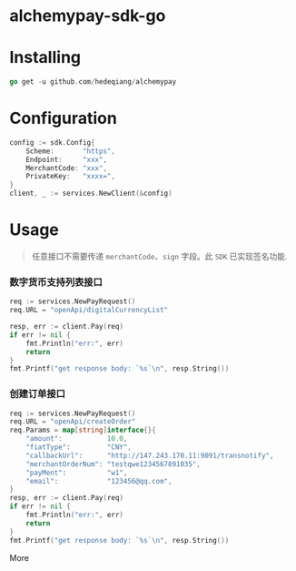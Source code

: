 # alchemypay-sdk-go

# Installing

```go
go get -u github.com/hedeqiang/alchemypay
```



# Configuration

```go
config := sdk.Config{
    Scheme:       "https",
    Endpoint:     "xxx",
    MerchantCode: "xxx",
    PrivateKey:   "xxxx=",
}
client, _ := services.NewClient(&config)
```



# Usage

> 任意接口不需要传递 `merchantCode`、`sign` 字段。此 `SDK` 已实现签名功能.

### 数字货币支持列表接口

```go
req := services.NewPayRequest()
req.URL = "openApi/digitalCurrencyList"

resp, err := client.Pay(req)
if err != nil {
    fmt.Println("err:", err)
    return
}
fmt.Printf("get response body: `%s`\n", resp.String())
```



### 创建订单接口

```go
req := services.NewPayRequest()
req.URL = "openApi/createOrder"
req.Params = map[string]interface{}{
    "amount":           10.0,
    "fiatType":         "CNY",
    "callbackUrl":      "http://147.243.170.11:9091/transnotify",
    "merchantOrderNum": "testqwe1234567891035",
    "payMent":          "w1",
    "email":            "123456@qq.com",
}
resp, err := client.Pay(req)
if err != nil {
    fmt.Println("err:", err)
    return
}
fmt.Printf("get response body: `%s`\n", resp.String())
```



More

